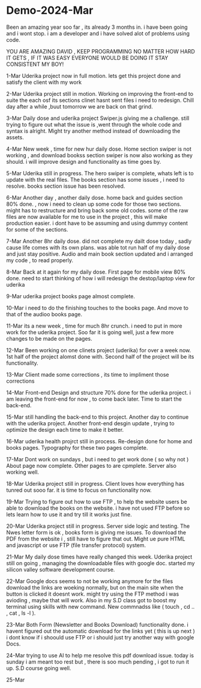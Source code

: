 # Demo-2024-Mar
Been an amazing year soo far , its already 3 months in. i have been going and i wont stop.
i am a developer and i have solved alot of problems using code.

YOU ARE AMAZING DAVID , KEEP PROGRAMMING NO MATTER HOW HARD IT GETS , IF IT WAS EASY EVERYONE WOULD BE DOING IT
STAY CONSISTENT MY BOY!

1-Mar 
Uderika project now in full motion.
lets get this project done and satisfy the client with my work

2-Mar
Uderika project still in motion.
Working on improving the front-end to suite the each osf its sections 
clinet hasnt sent files i need to redesign.
Chill day after a while ,buut tomorrow we are back on that grind.

3-Mar
Daily dose and uderika project
Swiper.js giving me a challenge.
still trying to figure out what the issue is ,went through the whole code and syntax is alright.
Might try another method instead of downloading the assets.

4-Mar
New week , time for new hur daily dose.
Home section swiper is not working , and download bookss section swiper is now also working as they should.
i will improve design and functionality as time goes by.

5-Mar
Uderika still in progress.
The hero swiper is complete, whats left is to update with the real files.
The books section has some issues , i need to resolve.
books section issue has been resolved.

6-Mar
Another day , another daily dose.
home back and guides section 80% done. , now i need to clean up some code for those two sections.
might has to restructure and bring back some old codes.
some of the raw files are now available for me to use in the project , this will make production easier.
i dont have to be assuming and using dummyy content for some of the sections.

7-Mar
Another 8hr daily dose.
did not complete my dailt dose today , sadly cause life comes with its own plans.
was able tot run half of my daily dose and just stay positive.
Audio and main book section updated and i arranged my code , to read properly.

8-Mar
Back at it again for my daily dose.
First page for mobile view 80% done.
need to start thinking of how i will redesign the destop/laptop view for uderika

9-Mar
uderika project books page almost complete.

10-Mar
i need to do the finishing touches to the books page.
And move to that of the audioo books page.

11-Mar
its a new week , time for much 8hr crunch.
i need to put in more work for the uderika project.
Soo far it is going well, just a few more changes to be made on the pages.

12-Mar
Been working on one clinets project (uderika) for over a week now.
1st half of the project alomst done with.
Second half of the project will be its functionality.

13-Mar
Client made some corrections , its time to impliment those corrections 

14-Mar
Front-end Design and structure 70% done for the uderika project.
i am leaving the front-end for now , to come back later. Time to start the back-end.

15-Mar
still handling the back-end to this project.
Another day to continue with the uderika project.
Another front-end desgin update , trying to optimize the design each time to make it better.

16-Mar
uderika health projrct still in process.
Re-design done for home and books pages.
Typography for these two pages complete. 

17-Mar
Dont work on sundays , but i need to get work done ( so why not )
About page now complete.
Other pages to are cpmplete.
Server also working well.

18-Mar
Uderika project still in progress.
Client loves how everything has tunred out sooo far. 
it is time to focus on functionality now.

19-Mar
Trying to figure out how to use FTP , to help the website users be able to download the books on the website.
i have not used FTP before so lets learn how to use it and try till it works just fine.

20-Mar
Uderika project still in progress.
Server side logic and testing.
The Nwes letter form is ok , books form is giving me issues.
To download the PDF from the website i , still have to figure that out.
Might ue pure HTML and javascript or use FTP (file transfer protocol) system.

21-Mar
My daily dose times have really changed this week.
Uderika project still on going , managing the downloadable files with google doc.
started my silicon valley software development course.

22-Mar
Google docs seems to not be working anymore for the files download
the links are woeking normally, but on the main site when the button is clicked it doesnt work.
might try using the FTP method i was avioding , maybe that will work.
Also in my S.D class got to boost my terminal using skills with new command.
New commnadss like ( touch , cd .. , cat , ls -l ).

23-Mar
Both Form (Newsletter and Books Download) functionality done.
i havent figured out the automatic download for the links yet ( this is up next )
i dont know if i  shoould use FTP or i should just try another way with google Docs.

24-Mar
trying to use AI to help me resolve this pdf download issue.
today is sunday i am meant too rest but , there is soo much pending , i got to run it up.
S.D course going well.

25-Mar

